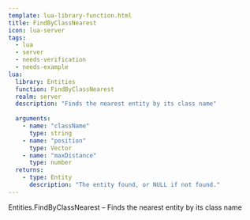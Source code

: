 ```yaml
---
template: lua-library-function.html
title: FindByClassNearest
icon: lua-server
tags:
  - lua
  - server
  - needs-verification
  - needs-example
lua:
  library: Entities
  function: FindByClassNearest
  realm: server
  description: "Finds the nearest entity by its class name"
  
  arguments:
    - name: "className"
      type: string
    - name: "position"
      type: Vector
    - name: "maxDistance"
      type: number
  returns:
    - type: Entity
      description: "The entity found, or NULL if not found."
---
```


<div class="lua__search__keywords">
Entities.FindByClassNearest &#x2013; Finds the nearest entity by its class name
</div>
